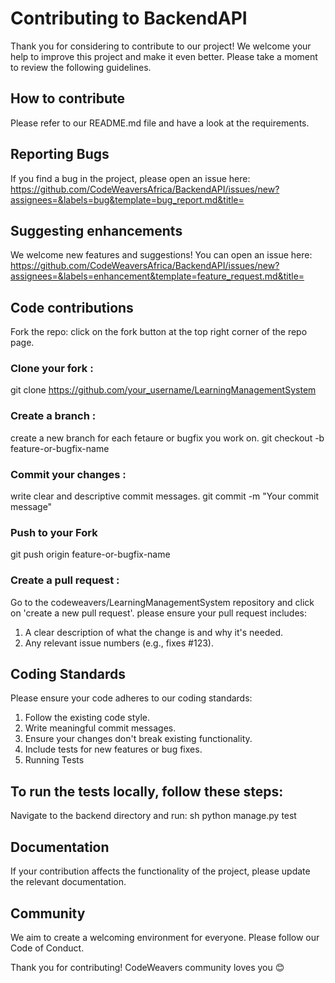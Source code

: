# Contributing to BackendAPI
Thank you for considering to contribute to our project! We welcome your help to improve this project and make it even better. Please take a moment to review the following guidelines.

## How to contribute
Please refer to our README.md file and have a look at the requirements.

## Reporting Bugs
If you find a bug in the project, please open an issue here:
https://github.com/CodeWeaversAfrica/BackendAPI/issues/new?assignees=&labels=bug&template=bug_report.md&title= 

## Suggesting enhancements
We welcome new features and suggestions! You can open an issue here:
https://github.com/CodeWeaversAfrica/BackendAPI/issues/new?assignees=&labels=enhancement&template=feature_request.md&title=

## Code contributions
Fork the repo: click on the fork button at the top right corner of the repo page.

### Clone your fork :

git clone https://github.com/your_username/LearningManagementSystem
### Create a branch : 
create a new branch for each fetaure or bugfix you work on.
git checkout -b feature-or-bugfix-name
### Commit your changes : 
write clear and descriptive commit messages.
git commit -m "Your commit message"
### Push to your Fork
git push origin feature-or-bugfix-name
### Create a pull request : 
Go to the codeweavers/LearningManagementSystem repository and click on 'create a new pull request'. please ensure your pull request includes:
1. A clear description of what the change is and why it's needed.
2. Any relevant issue numbers (e.g., fixes #123).
## Coding Standards
Please ensure your code adheres to our coding standards:

1. Follow the existing code style.
2. Write meaningful commit messages.
3. Ensure your changes don't break existing functionality.
4. Include tests for new features or bug fixes.
5. Running Tests
## To run the tests locally, follow these steps:

Navigate to the backend directory and run: sh python manage.py test

## Documentation
If your contribution affects the functionality of the project, please update the relevant documentation.

## Community
We aim to create a welcoming environment for everyone. Please follow our Code of Conduct.

Thank you for contributing! CodeWeavers community loves you 😊